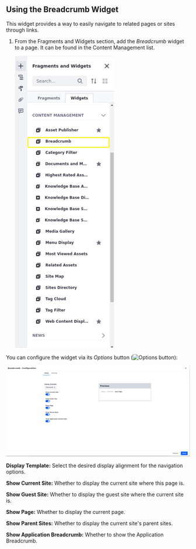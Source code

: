 ## Using the Breadcrumb Widget 

This widget provides a way to easily navigate to related pages or sites through links.

1. From the Fragments and Widgets section, add the *Breadcrumb* widget to a page. It can be found in the Content Management list. 

    ![Locate the Documents and Media widget listed under the Content Management section of widgets.](using-the-breadcrumb-widget/01.png)

You can configure the widget via its *Options* button (![Options button](../../../images/icon-options.png)): 

![The configuration window has four different tabs.](using-the-breadcrumb-widget/02.png)

**Display Template:** Select the desired display alignment for the navigation options.

**Show Current Site:** Whether to display the current site where this page is. 

**Show Guest Site:** Whether to display the guest site where the current site is.

**Show Page:** Whether to display the current page.

**Show Parent Sites:** Whether to display the current site's parent sites.

**Show Application Breadcrumb:** Whether to show the Application Breadcrumb.

